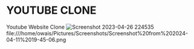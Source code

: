 # YOUTUBE CLONE
Youtube Website Clone
![Screenshot 2023-04-26 224535](https://user-images.githubusercontent.com/67875982/234660935-4e43530d-9cb1-4aa1-95ed-90d446f0c149.png)file:///home/owais/Pictures/Screenshots/Screenshot%20from%202024-04-11%2019-45-06.png

